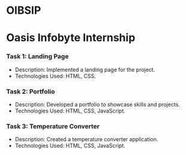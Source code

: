 # OIBSIP

# Oasis Infobyte Internship 

### Task 1: Landing Page
- Description: Implemented a landing page for the project.
- Technologies Used: HTML, CSS.

### Task 2: Portfolio
- Description: Developed a portfolio to showcase skills and projects.
- Technologies Used: HTML, CSS, JavaScript.

### Task 3: Temperature Converter
- Description: Created a temperature converter application.
- Technologies Used: HTML, CSS, JavaScript.
